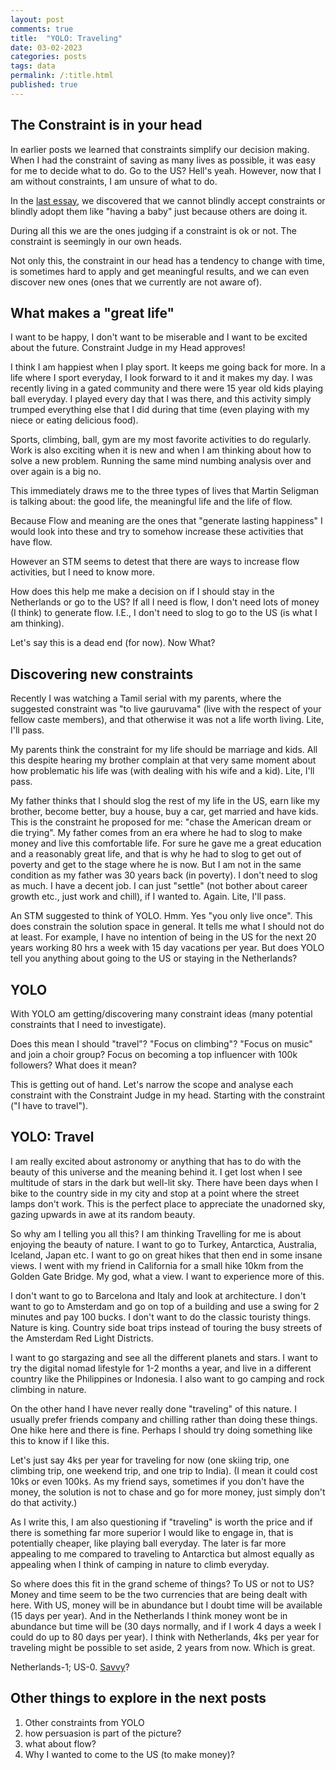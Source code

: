 ```yaml
---
layout: post
comments: true
title:  "YOLO: Traveling"
date: 03-02-2023
categories: posts
tags: data
permalink: /:title.html
published: true
---
```


## The Constraint is in your head

In earlier posts we learned that constraints simplify our decision
making. When I had the constraint of saving as many lives as possible,
it was easy for me to decide what to do. Go to the US? Hell's
yeah. However, now that I am without constraints, I am unsure of what
to do.

In the [last essay](/constriaint-in-head-2.html), we discovered that we cannot blindly accept
constraints or blindly adopt them like "having a baby" just because
others are doing it.

During all this we are the ones judging if a constraint is ok or
not. The constraint is seemingly in our own heads. 

Not only this, the constraint in our head has a tendency to change
with time, is sometimes hard to apply and get meaningful results, and
we can even discover new ones (ones that we currently are not aware
of).

## What makes a "great life"

I want to be happy, I don't want to be miserable and I want to be
excited about the future. Constraint Judge in my Head approves!

I think I am happiest when I play sport. It keeps me going back for
more. In a life where I sport everyday, I look forward to it and it
makes my day. I was recently living in a gated community and there
were 15 year old kids playing ball everyday. I played every day that I
was there, and this activity simply trumped everything else that I did
during that time (even playing with my niece or eating delicious
food).

Sports, climbing, ball, gym are my most favorite activities to do
regularly. Work is also exciting when it is new and when I am thinking
about how to solve a new problem. Running the same mind numbing
analysis over and over again is a big no.

This immediately draws me to the three types of lives that Martin
Seligman is talking about: the good life, the meaningful life and the
life of flow.

Because Flow and meaning are the ones that "generate lasting
happiness" I would look into these and try to somehow increase these
activities that have flow.

However an STM seems to detest that there are ways to increase flow
activities, but I need to know more. 

How does this help me make a decision on if I should stay in the
Netherlands or go to the US? If all I need is flow, I don't need lots
of money (I think) to generate flow. I.E., I don't need to slog to go
to the US (is what I am thinking).

Let's say this is a dead end (for now). Now What?

## Discovering new constraints

Recently I was watching a Tamil serial with my parents, where the
suggested constraint was "to live gauruvama" (live with the respect of
your fellow caste members), and that otherwise it was not a life worth
living. Lite, I'll pass.

My parents think the constraint for my life should be marriage and
kids. All this despite hearing my brother complain at that very same
moment about how problematic his life was (with dealing with his wife
and a kid). Lite, I'll pass.

My father thinks that I should slog the rest of my life in the US,
earn like my brother, become better, buy a house, buy a car, get
married and have kids. This is the constraint he proposed for me:
"chase the American dream or die trying". My father comes from an era
where he had to slog to make money and live this comfortable life. For
sure he gave me a great education and a reasonably great life, and
that is why he had to slog to get out of poverty and get to the stage
where he is now. But I am not in the same condition as my father was
30 years back (in poverty). I don't need to slog as much. I have a
decent job. I can just "settle" (not bother about career growth etc.,
just work and chill), if I wanted to. Again. Lite, I'll pass.

An STM suggested to think of YOLO. Hmm. Yes "you only live once". This
does constrain the solution space in general. It tells me what I
should not do at least. For example, I have no intention of being in
the US for the next 20 years working 80 hrs a week with 15 day
vacations per year. But does YOLO tell you anything about going to the
US or staying in the Netherlands?

## YOLO 

With YOLO am getting/discovering many constraint ideas (many potential
constraints that I need to investigate).

Does this mean I should "travel"? "Focus on climbing"? "Focus on
music" and join a choir group? Focus on becoming a top influencer with
100k followers? What does it mean?

This is getting out of hand. Let's narrow the scope and analyse
each constraint with the Constraint Judge in my head. Starting with
the constraint ("I have to travel").

## YOLO: Travel

I am really excited about astronomy or anything that has to do with
the beauty of this universe and the meaning behind it. I get lost when
I see multitude of stars in the dark but well-lit sky. There have been
days when I bike to the country side in my city and stop at a point
where the street lamps don't work. This is the perfect place to
appreciate the unadorned sky, gazing upwards in awe at its random
beauty.

So why am I telling you all this? I am thinking Travelling for me is
about enjoying the beauty of nature. I want to go to Turkey,
Antarctica, Australia, Iceland, Japan etc. I want to go on great hikes
that then end in some insane views. I went with my friend in
California for a small hike 10km from the Golden Gate Bridge. My god,
what a view. I want to experience more of this.

I don't want to go to Barcelona and Italy and look at architecture. I
don't want to go to Amsterdam and go on top of a building and use a
swing for 2 minutes and pay 100 bucks. I don't want to do the classic
touristy things. Nature is king. Country side boat trips instead of
touring the busy streets of the Amsterdam Red Light Districts.

I want to go stargazing and see all the different planets and stars. I
want to try the digital nomad lifestyle for 1-2 months a year, and
live in a different country like the Philippines or Indonesia. I also
want to go camping and rock climbing in nature.

On the other hand I have never really done "traveling" of this
nature. I usually prefer friends company and chilling rather than
doing these things. One hike here and there is fine. Perhaps I should
try doing something like this to know if I like this. 

Let's just say 4k`$` per year for traveling for now (one skiing trip,
one climbing trip, one weekend trip, and one trip to India). (I mean
it could cost 10k`$` or even 100k`$`. As my friend says, sometimes if you
don't have the money, the solution is not to chase and go for more
money, just simply don't do that activity.)

As I write this, I am also questioning if "traveling" is worth the
price and if there is something far more superior I would like to
engage in, that is potentially cheaper, like playing ball
everyday. The later is far more appealing to me compared to traveling
to Antarctica but almost equally as appealing when I think of camping
in nature to climb everyday.

So where does this fit in the grand scheme of things? To US or not to
US? Money and time seem to be the two currencies that are being dealt
with here. With US, money will be in abundance but I doubt time will
be available (15 days per year). And in the Netherlands I think money
wont be in abundance but time will be (30 days normally, and if I work
4 days a week I could do up to 80 days per year). I think with
Netherlands, 4k`$` per year for traveling might be possible to set
aside, 2 years from now. Which is great.

Netherlands-1; US-0. [Savvy](https://www.google.com/search?q=captain+jack+sparrow+savvy+meaning&rlz=1C5GCEM_enNL1039NL1039&sxsrf=AJOqlzVD6emkHCnz6KrD9dOHeXtM_yjaXQ%3A1675801365966&ei=FbPiY8nIOvCTseMP4c2-8AY&ved=0ahUKEwiJp4fJnoT9AhXwSWwGHeGmD24Q4dUDCA8&uact=5&oq=captain+jack+sparrow+savvy+meaning&gs_lcp=Cgxnd3Mtd2l6LXNlcnAQAzIJCAAQFhAeEPEEMgUIABCGAzIFCAAQhgMyBQgAEIYDMgUIABCGAzIFCAAQhgM6BAgAEEc6BQgAEIAEOgYIABAWEB46CAgAEBYQHhAKSgQIQRgASgQIRhgAUKgBWNIIYJYJaABwAngAgAFtiAGcBZIBAzYuMZgBAKABAcgBCMABAQ&sclient=gws-wiz-serp#:~:text=And%20if%20you%27ve,27%2DApr%2D2015)?

## Other things to explore in the next posts

1. Other constraints from YOLO
2. how persuasion is part of the picture?
3. what about flow?
4. Why I wanted to come to the US (to make money)?

